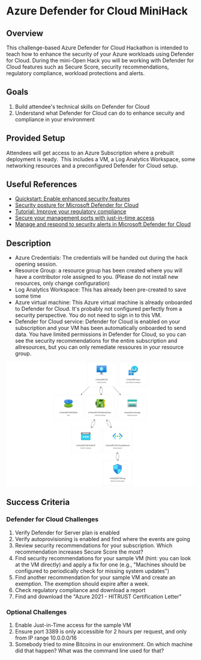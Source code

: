 # Azure Defender for Cloud MiniHack

## Overview

This challenge-based Azure Defender for Cloud Hackathon is intended to teach how to enhance the security of your Azure workloads using Defender for Cloud.
During the mini-Open Hack you will be working with Defender for Cloud features such as Secure Score, security recommendations, regulatory compliance, workload protections and alerts.

## Goals

1. Build attendee's technical skills on Defender for Cloud
2. Understand what Defender for Cloud can do to enhance secuity and compliance in your environment

## Provided Setup

Attendees will get access to an Azure Subscription where a prebuilt deployment is ready.  This includes a VM, a Log Analytics Workspace, some networking resources and a preconfigured Defender for Cloud setup.

## Useful References

- [Quickstart: Enable enhanced security features](https://learn.microsoft.com/en-us/azure/defender-for-cloud/enable-enhanced-security)
- [Security posture for Microsoft Defender for Cloud](https://learn.microsoft.com/en-us/azure/defender-for-cloud/secure-score-security-controls)
- [Tutorial: Improve your regulatory compliance](https://learn.microsoft.com/en-us/azure/defender-for-cloud/regulatory-compliance-dashboard)
- [Secure your management ports with just-in-time access](https://learn.microsoft.com/en-us/azure/defender-for-cloud/just-in-time-access-usage)
- [Manage and respond to security alerts in Microsoft Defender for Cloud](https://learn.microsoft.com/en-us/azure/defender-for-cloud/managing-and-responding-alerts#respond-to-security-alerts)

## Description

- Azure Credentials: The credentials will be handed out during the hack opening session.
- Resource Group: a resource group has been created where you will have a contributor role assigned to you. (Please do not install new resources, only change configuration)
- Log Analytics Workspace: This has already been pre-created to save some time
- Azure virtual machine: This Azure virtual machine is already onboarded to Defender for Cloud. It's probably not configured perfectly from a security perspective. You do not need to sign in to this VM.
- Defender for Cloud service: Defender for Cloud is enabled on your subscription and your VM has been automatically onboarded to send data. You have limited permissions in Defender for Cloud, so you can see the security recommendations for the entire subscription and allresources, but you can only remediate ressoures in your resource group. 

![architecture](./images/CoHackDfC.jpg)

## Success Criteria

### Defender for Cloud Challenges

1. Verify Defender for Server plan is enabled
2. Verify autoprovisioning is enabled and find where the events are going
3. Review security recommendations for your subscription. Which recommendation increases Secure Score the most?
4. Find security recommendations for your sample VM (hint: you can look at the VM directly) and apply a fix for one (e.g., "Machines should be configured to periodically check for missing system updates")
5. Find another recommendation for your sample VM and create an exemption. The exemption should expire after a week.
6. Check regulatory compliance and download a report
7. Find and download the "Azure 2021 - HITRUST Certification Letter"

### Optional Challenges

1. Enable Just-in-Time access for the sample VM
2. Ensure port 3389 is only accessible for 2 hours per request, and only from IP range 10.0.0.0/16
3. Somebody tried to mine Bitcoins in our environment. On which machine did that happen? What was the command line used for that?
